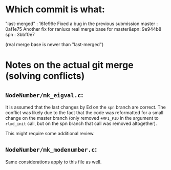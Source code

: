 # Which commit is what:

"last-merged"                 : 16fe96e Fixed a bug in the previous submission
master                        : 0af1e75 Another fix for ranluxs
real merge base for master&spn: 9e944b8
spn                           : 3bbf0e7 

(real merge base is newer than "last-merged")


# Notes on the actual git merge (solving conflicts)
## `NodeNumber/mk_eigval.c`:

It is assumed that the last changes by Ed on the `spn` branch are correct.
The conflict was likely due to the fact that the code was reformatted 
for a small change on the master branch 
(only removed `+MPI_PID` in the argument to `rlxd_init` call,
but on the spn branch that call was removed altogether).

This might require some additional review.

## `NodeNumber/mk_modenumber.c`:

Same considerations apply to this file as well.
